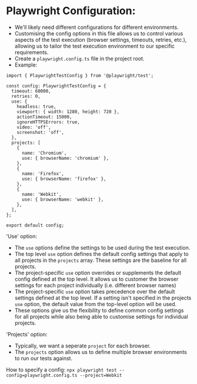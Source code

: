 # Playwright Configuration:

- We'll likely need different configurations for different environments.
- Customising the config options in this file allows us to control various aspects of the test execution (browser settings, timeouts, retries, etc.), allowing us to tailor the test execution environment to our specific requirements.
- Create a `playwright.config.ts` file in the project root.
- Example:

```
import { PlaywrightTestConfig } from '@playwright/test';

const config: PlaywrightTestConfig = {
  timeout: 60000,
  retries: 0,
  use: {
    headless: true,
    viewport: { width: 1280, height: 720 },
    actionTimeout: 15000,
    ignoreHTTPSErrors: true,
    video: 'off',
    screenshot: 'off',
  },
  projects: [
    {
      name: 'Chromium',
      use: { browserName: 'chromium' },
    },
    {
      name: 'Firefox',
      use: { browserName: 'firefox' },
    },
    {
      name: 'Webkit',
      use: { browserName: 'webkit' },
    },
  ],
};

export default config;
```

'Use' option:

- The `use` options define the settings to be used during the test execution.
- The top level `use` option defines the default config settings that apply to all projects in the `projects` array. These settings are the baseline for all projects.
- The project-specific `use` option overrides or supplements the default config defined at the top level. It allows us to customer the browser settings for each project individually (i.e. different browser names)
- The project-specific `use` option takes precedence over the default settings defined at the top level. If a setting isn't specified in the projects `use` option, the default value from the top-level option will be used.
- These options give us the flexibility to define common config settings for all projects while also being able to customise settings for individual projects.

'Projects' option:

- Typically, we want a seperate `project` for each browser.
- The `projects` option allows us to define multiple browser environments to run our tests against.

How to specify a config:
`npx playwright test --config=playwright.config.ts --project=Webkit`

